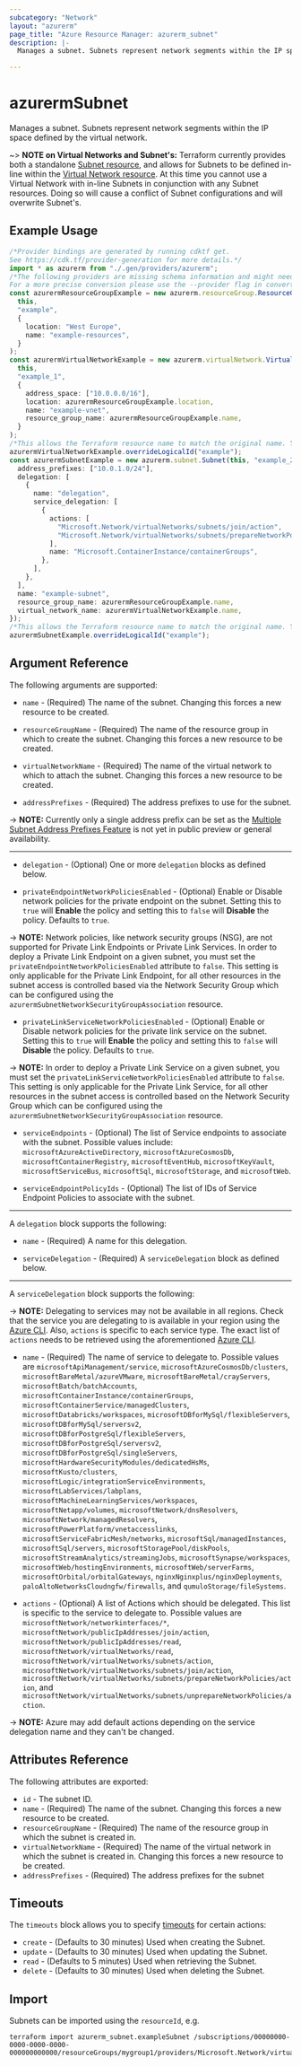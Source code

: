 ```yaml
---
subcategory: "Network"
layout: "azurerm"
page_title: "Azure Resource Manager: azurerm_subnet"
description: |-
  Manages a subnet. Subnets represent network segments within the IP space defined by the virtual network.

---
```


# azurermSubnet

Manages a subnet. Subnets represent network segments within the IP space defined by the virtual network.

\~> **NOTE on Virtual Networks and Subnet's:** Terraform currently
provides both a standalone [Subnet resource](subnet.html), and allows for Subnets to be defined in-line within the [Virtual Network resource](virtual_network.html).
At this time you cannot use a Virtual Network with in-line Subnets in conjunction with any Subnet resources. Doing so will cause a conflict of Subnet configurations and will overwrite Subnet's.

## Example Usage

```typescript
/*Provider bindings are generated by running cdktf get.
See https://cdk.tf/provider-generation for more details.*/
import * as azurerm from "./.gen/providers/azurerm";
/*The following providers are missing schema information and might need manual adjustments to synthesize correctly: azurerm.
For a more precise conversion please use the --provider flag in convert.*/
const azurermResourceGroupExample = new azurerm.resourceGroup.ResourceGroup(
  this,
  "example",
  {
    location: "West Europe",
    name: "example-resources",
  }
);
const azurermVirtualNetworkExample = new azurerm.virtualNetwork.VirtualNetwork(
  this,
  "example_1",
  {
    address_space: ["10.0.0.0/16"],
    location: azurermResourceGroupExample.location,
    name: "example-vnet",
    resource_group_name: azurermResourceGroupExample.name,
  }
);
/*This allows the Terraform resource name to match the original name. You can remove the call if you don't need them to match.*/
azurermVirtualNetworkExample.overrideLogicalId("example");
const azurermSubnetExample = new azurerm.subnet.Subnet(this, "example_2", {
  address_prefixes: ["10.0.1.0/24"],
  delegation: [
    {
      name: "delegation",
      service_delegation: [
        {
          actions: [
            "Microsoft.Network/virtualNetworks/subnets/join/action",
            "Microsoft.Network/virtualNetworks/subnets/prepareNetworkPolicies/action",
          ],
          name: "Microsoft.ContainerInstance/containerGroups",
        },
      ],
    },
  ],
  name: "example-subnet",
  resource_group_name: azurermResourceGroupExample.name,
  virtual_network_name: azurermVirtualNetworkExample.name,
});
/*This allows the Terraform resource name to match the original name. You can remove the call if you don't need them to match.*/
azurermSubnetExample.overrideLogicalId("example");

```

## Argument Reference

The following arguments are supported:

*   `name` - (Required) The name of the subnet. Changing this forces a new resource to be created.

*   `resourceGroupName` - (Required) The name of the resource group in which to create the subnet. Changing this forces a new resource to be created.

*   `virtualNetworkName` - (Required) The name of the virtual network to which to attach the subnet. Changing this forces a new resource to be created.

*   `addressPrefixes` - (Required) The address prefixes to use for the subnet.

\-> **NOTE:** Currently only a single address prefix can be set as the [Multiple Subnet Address Prefixes Feature](https://github.com/Azure/azure-cli/issues/18194#issuecomment-880484269) is not yet in public preview or general availability.

***

*   `delegation` - (Optional) One or more `delegation` blocks as defined below.

*   `privateEndpointNetworkPoliciesEnabled` - (Optional) Enable or Disable network policies for the private endpoint on the subnet. Setting this to `true` will **Enable** the policy and setting this to `false` will **Disable** the policy. Defaults to `true`.

\-> **NOTE:** Network policies, like network security groups (NSG), are not supported for Private Link Endpoints or Private Link Services. In order to deploy a Private Link Endpoint on a given subnet, you must set the `privateEndpointNetworkPoliciesEnabled` attribute to `false`. This setting is only applicable for the Private Link Endpoint, for all other resources in the subnet access is controlled based via the Network Security Group which can be configured using the `azurermSubnetNetworkSecurityGroupAssociation` resource.

* `privateLinkServiceNetworkPoliciesEnabled` - (Optional) Enable or Disable network policies for the private link service on the subnet. Setting this to `true` will **Enable** the policy and setting this to `false` will **Disable** the policy. Defaults to `true`.

\-> **NOTE:** In order to deploy a Private Link Service on a given subnet, you must set the `privateLinkServiceNetworkPoliciesEnabled` attribute to `false`. This setting is only applicable for the Private Link Service, for all other resources in the subnet access is controlled based on the Network Security Group which can be configured using the `azurermSubnetNetworkSecurityGroupAssociation` resource.

*   `serviceEndpoints` - (Optional) The list of Service endpoints to associate with the subnet. Possible values include: `microsoftAzureActiveDirectory`, `microsoftAzureCosmosDb`, `microsoftContainerRegistry`, `microsoftEventHub`, `microsoftKeyVault`, `microsoftServiceBus`, `microsoftSql`, `microsoftStorage`, and `microsoftWeb`.

*   `serviceEndpointPolicyIds` - (Optional) The list of IDs of Service Endpoint Policies to associate with the subnet.

***

A `delegation` block supports the following:

*   `name` - (Required) A name for this delegation.

*   `serviceDelegation` - (Required) A `serviceDelegation` block as defined below.

***

A `serviceDelegation` block supports the following:

\-> **NOTE:** Delegating to services may not be available in all regions. Check that the service you are delegating to is available in your region using the [Azure CLI](https://docs.microsoft.com/cli/azure/network/vnet/subnet?view=azure-cli-latest#az-network-vnet-subnet-list-available-delegations). Also, `actions` is specific to each service type. The exact list of `actions` needs to be retrieved using the aforementioned [Azure CLI](https://docs.microsoft.com/cli/azure/network/vnet/subnet?view=azure-cli-latest#az-network-vnet-subnet-list-available-delegations).

*   `name` - (Required) The name of service to delegate to. Possible values are `microsoftApiManagement/service`, `microsoftAzureCosmosDb/clusters`, `microsoftBareMetal/azureVMware`, `microsoftBareMetal/crayServers`, `microsoftBatch/batchAccounts`, `microsoftContainerInstance/containerGroups`, `microsoftContainerService/managedClusters`, `microsoftDatabricks/workspaces`, `microsoftDBforMySql/flexibleServers`, `microsoftDBforMySql/serversv2`, `microsoftDBforPostgreSql/flexibleServers`, `microsoftDBforPostgreSql/serversv2`, `microsoftDBforPostgreSql/singleServers`, `microsoftHardwareSecurityModules/dedicatedHsMs`, `microsoftKusto/clusters`, `microsoftLogic/integrationServiceEnvironments`, `microsoftLabServices/labplans`, `microsoftMachineLearningServices/workspaces`, `microsoftNetapp/volumes`, `microsoftNetwork/dnsResolvers`, `microsoftNetwork/managedResolvers`, `microsoftPowerPlatform/vnetaccesslinks`, `microsoftServiceFabricMesh/networks`, `microsoftSql/managedInstances`, `microsoftSql/servers`, `microsoftStoragePool/diskPools`, `microsoftStreamAnalytics/streamingJobs`, `microsoftSynapse/workspaces`, `microsoftWeb/hostingEnvironments`, `microsoftWeb/serverFarms`, `microsoftOrbital/orbitalGateways`, `nginxNginxplus/nginxDeployments`, `paloAltoNetworksCloudngfw/firewalls`, and `qumuloStorage/fileSystems`.

*   `actions` - (Optional) A list of Actions which should be delegated. This list is specific to the service to delegate to. Possible values are `microsoftNetwork/networkinterfaces/*`, `microsoftNetwork/publicIpAddresses/join/action`, `microsoftNetwork/publicIpAddresses/read`, `microsoftNetwork/virtualNetworks/read`, `microsoftNetwork/virtualNetworks/subnets/action`, `microsoftNetwork/virtualNetworks/subnets/join/action`, `microsoftNetwork/virtualNetworks/subnets/prepareNetworkPolicies/action`, and `microsoftNetwork/virtualNetworks/subnets/unprepareNetworkPolicies/action`.

\-> **NOTE:** Azure may add default actions depending on the service delegation name and they can't be changed.

## Attributes Reference

The following attributes are exported:

* `id` - The subnet ID.
* `name` - (Required) The name of the subnet. Changing this forces a new resource to be created.
* `resourceGroupName` - (Required) The name of the resource group in which the subnet is created in.
* `virtualNetworkName` - (Required) The name of the virtual network in which the subnet is created in. Changing this forces a new resource to be created.
* `addressPrefixes` - (Required) The address prefixes for the subnet

## Timeouts

The `timeouts` block allows you to specify [timeouts](https://www.terraform.io/language/resources/syntax#operation-timeouts) for certain actions:

* `create` - (Defaults to 30 minutes) Used when creating the Subnet.
* `update` - (Defaults to 30 minutes) Used when updating the Subnet.
* `read` - (Defaults to 5 minutes) Used when retrieving the Subnet.
* `delete` - (Defaults to 30 minutes) Used when deleting the Subnet.

## Import

Subnets can be imported using the `resourceId`, e.g.

```console
terraform import azurerm_subnet.exampleSubnet /subscriptions/00000000-0000-0000-0000-000000000000/resourceGroups/mygroup1/providers/Microsoft.Network/virtualNetworks/myvnet1/subnets/mysubnet1
```
